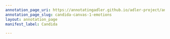 ```yaml
---
annotation_page_uri: https://annotatingadler.github.io/adler-project/annotations/candida-canvas-1-emotions.json
annotation_page_slug: candida-canvas-1-emotions
layout: annotation_page
manifest_label: Candida

---
```

